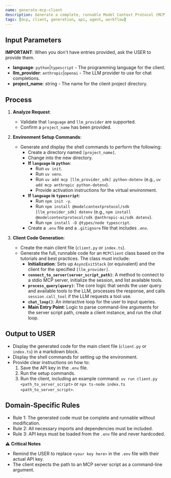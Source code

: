 ```yaml
---
name: generate-mcp-client
description: Generate a complete, runnable Model Context Protocol (MCP) client application.
tags: [mcp, client, generation, api, agent, workflow]
---
```


## Input Parameters
**IMPORTANT**: When you don't have entries provided, ask the USER to provide them.
- **language**: `python`|`typescript` - The programming language for the client.
- **llm_provider**: `anthropic`|`openai` - The LLM provider to use for chat completions.
- **project_name**: string - The name for the client project directory.

## Process

1.  **Analyze Request**:
    - Validate that `language` and `llm_provider` are supported.
    - Confirm a `project_name` has been provided.

2.  **Environment Setup Commands**:
    - Generate and display the shell commands to perform the following:
        - Create a directory named `[project_name]`.
        - Change into the new directory.
        - **If `language` is `python`**:
            - Run `uv init`.
            - Run `uv venv`.
            - Run `uv add mcp [llm_provider_sdk] python-dotenv` (e.g., `uv add mcp anthropic python-dotenv`).
            - Provide activation instructions for the virtual environment.
        - **If `language` is `typescript`**:
            - Run `npm init -y`.
            - Run `npm install @modelcontextprotocol/sdk [llm_provider_sdk] dotenv` (e.g., `npm install @modelcontextprotocol/sdk @anthropic-ai/sdk dotenv`).
            - Run `npm install -D @types/node typescript`.
        - Create a `.env` file and a `.gitignore` file that includes `.env`.

3.  **Client Code Generation**:
    - Create the main client file (`client.py` or `index.ts`).
    - Generate the full, runnable code for an `MCPClient` class based on the tutorials and best practices. The class must include:
        - **Initialization**: Sets up `AsyncExitStack` (or equivalent) and the client for the specified `[llm_provider]`.
        - **`connect_to_server(server_script_path)`**: A method to connect to a stdio MCP server, initialize the session, and list available tools.
        - **`process_query(query)`**: The core logic that sends the user query and available tools to the LLM, processes the response, and calls `session.call_tool` if the LLM requests a tool use.
        - **`chat_loop()`**: An interactive loop for the user to input queries.
        - **Main Entry Point**: Logic to parse command-line arguments for the server script path, create a client instance, and run the chat loop.

## Output to USER
- Display the generated code for the main client file (`client.py` or `index.ts`) in a markdown block.
- Display the shell commands for setting up the environment.
- Provide clear instructions on how to:
    1.  Save the API key in the `.env` file.
    2.  Run the setup commands.
    3.  Run the client, including an example command: `uv run client.py <path_to_server_script>` or `npx ts-node index.ts <path_to_server_script>`.

## Domain-Specific Rules
- Rule 1: The generated code must be complete and runnable without modification.
- Rule 2: All necessary imports and dependencies must be included.
- Rule 3: API keys must be loaded from the `.env` file and never hardcoded.

⚠️ **Critical Notes**
- Remind the USER to replace `<your key here>` in the `.env` file with their actual API key.
- The client expects the path to an MCP server script as a command-line argument.
